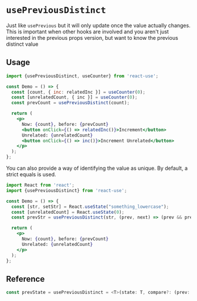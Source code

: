 # `usePreviousDistinct`

Just like `usePrevious` but it will only update once the value actually changes. This is important when other
hooks are involved and you aren't just interested in the previous props version, but want to know the previous
distinct value

## Usage

```jsx
import {usePreviousDistinct, useCounter} from 'react-use';

const Demo = () => {
  const [count, { inc: relatedInc }] = useCounter(0);
  const [unrelatedCount, { inc }] = useCounter(0);
  const prevCount = usePreviousDistinct(count);

  return (
    <p>
      Now: {count}, before: {prevCount}
      <button onClick={() => relatedInc()}>Increment</button>
      Unrelated: {unrelatedCount}
      <button onClick={() => inc()}>Increment Unrelated</button>
    </p>
  );
};
```

You can also provide a way of identifying the value as unique. By default, a strict equals is used.

```jsx
import React from 'react';
import {usePreviousDistinct} from 'react-use';

const Demo = () => {
  const [str, setStr] = React.useState("something_lowercase");
  const [unrelatedCount] = React.useState(0);
  const prevStr = usePreviousDistinct(str, (prev, next) => (prev && prev.toUpperCase()) === next.toUpperCase());

  return (
    <p>
      Now: {count}, before: {prevCount}
      Unrelated: {unrelatedCount}
    </p>
  );
};
```

## Reference

```ts
const prevState = usePreviousDistinct = <T>(state: T, compare?: (prev: T | undefined, next: T) => boolean): T;
```
